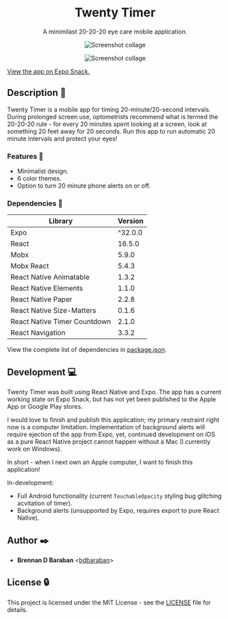 <h1 align="center">Twenty Timer</h1>
<p align="center">
  A minimilast 20-20-20 eye care mobile application.
</p>

<p align="center">
  <img src="https://github.com/bdbaraban/twenty_timer/blob/master/screenshots/collage.png"
   alt="Screenshot collage"
  />
</p>
<p align="center">
  <img src="https://github.com/bdbaraban/twenty_timer/blob/master/screenshots/collage2.png"
   alt="Screenshot collage"
  />
</p>

[View the app on Expo Snack.](https://snack.expo.io/@bdbaraban/twenty-timer)

## Description :speech_balloon:

Twenty Timer is a mobile app for timing 20-minute/20-second intervals. During
prolonged screen use, optometrists recommend what is termed the 20-20-20 rule -
for every 20 minutes spent looking at a screen, look at something 20 feet
away for 20 seconds. Run this app to run automatic 20 minute intervals and
protect your eyes!

### Features :calling:

* Minimalist design.
* 6 color themes.
* Option to turn 20 minute phone alerts on or off.

### Dependencies :couple:

| Library                      | Version |
| ---------------------------- | ------- |
| Expo                         | ^32.0.0 |
| React                        | 16.5.0  |
| Mobx                         | 5.9.0   |
| Mobx React                   | 5.4.3   |
| React Native Animatable      | 1.3.2   |
| React Native Elements        | 1.1.0   |
| React Native Paper           | 2.2.8   |
| React Native Size-Matters    | 0.1.6   |
| React Native Timer Countdown | 2.1.0   |
| React Navigation             | 3.3.2   |

View the complete list of dependencies in [package.json](./package.json).

## Development :computer:

Twenty Timer was built using React Native and Expo. The app has a current
working state on Expo Snack, but has not yet been published to the Apple
App or Google Play stores.

I would love to finish and publish this application; my primary restraint right now is a computer limitation.
Implementation of background alerts will require ejection of the app from Expo, yet, continued development on iOS
as a pure React Native project cannot happen without a Mac (I currently work on Windows).

In short - when I next own an Apple computer, I want to finish this application!

In-development:
* Full Android functionality (current `TouchableOpacity` styling bug glitching acvitation of timer).
* Background alerts (unsupported by Expo, requires export to pure React Native).

## Author :black_nib:

* __Brennan D Baraban__ <[bdbaraban](https://github.com/bdbaraban)>

## License :lock:

This project is licensed under the MIT License - see the [LICENSE](./LICENSE) file for details.
